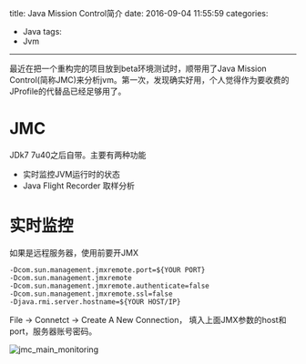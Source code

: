 title: Java Mission Control简介
date: 2016-09-04 11:55:59
categories: 
- Java
tags: 
- Jvm
---


最近在把一个重构完的项目放到beta环境测试时，顺带用了Java Mission Control(简称JMC)来分析jvm。第一次，发现确实好用，个人觉得作为要收费的JProfile的代替品已经足够用了。

# JMC

JDk7 7u40之后自带。主要有两种功能

- 实时监控JVM运行时的状态
- Java Flight Recorder 取样分析

# 实时监控

如果是远程服务器，使用前要开JMX
```
-Dcom.sun.management.jmxremote.port=${YOUR PORT}
-Dcom.sun.management.jmxremote 
-Dcom.sun.management.jmxremote.authenticate=false 
-Dcom.sun.management.jmxremote.ssl=false 
-Djava.rmi.server.hostname=${YOUR HOST/IP}
```


File -> Connetct -> Create A New Connection， 填入上面JMX参数的host和port，服务器账号密码。

![jmc_main_monitoring](http://7xp2k4.com1.z0.glb.clouddn.com/jmc_main_monitoring.png)